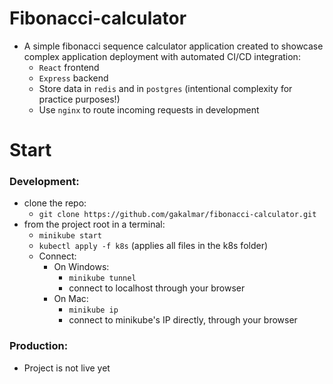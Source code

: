 # Fibonacci-calculator
- A simple fibonacci sequence calculator application created to showcase complex application deployment with automated CI/CD integration:
    - `React` frontend
    - `Express` backend
    - Store data in `redis` and in `postgres` (intentional complexity for practice purposes!)
    - Use `nginx` to route incoming requests in development

# Start
### Development:
- clone the repo:
    - `git clone https://github.com/gakalmar/fibonacci-calculator.git`
- from the project root in a terminal:
    - `minikube start`
    - `kubectl apply -f k8s` (applies all files in the k8s folder)
    - Connect:
        - On Windows:
            - `minikube tunnel`
            - connect to localhost through your browser
        - On Mac:
            - `minikube ip`
            - connect to minikube's IP directly, through your browser

### Production:
- Project is not live yet
